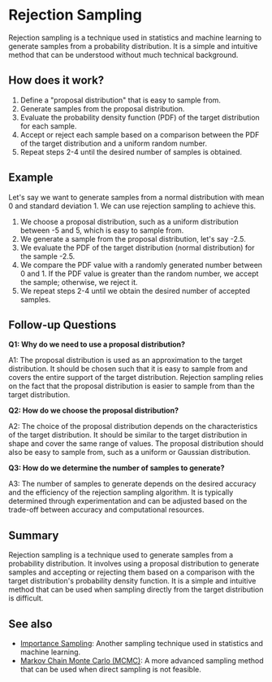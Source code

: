 # Rejection Sampling

Rejection sampling is a technique used in statistics and machine learning to
generate samples from a probability distribution. It is a simple and intuitive
method that can be understood without much technical background.

## How does it work?

1. Define a "proposal distribution" that is easy to sample from.
2. Generate samples from the proposal distribution.
3. Evaluate the probability density function (PDF) of the target distribution
   for each sample.
4. Accept or reject each sample based on a comparison between the PDF of the
   target distribution and a uniform random number.
5. Repeat steps 2-4 until the desired number of samples is obtained.

## Example

Let's say we want to generate samples from a normal distribution with mean 0 and
standard deviation 1. We can use rejection sampling to achieve this.

1. We choose a proposal distribution, such as a uniform distribution between -5
   and 5, which is easy to sample from.
2. We generate a sample from the proposal distribution, let's say -2.5.
3. We evaluate the PDF of the target distribution (normal distribution) for the
   sample -2.5.
4. We compare the PDF value with a randomly generated number between 0 and 1.
   If the PDF value is greater than the random number, we accept the sample;
   otherwise, we reject it.
5. We repeat steps 2-4 until we obtain the desired number of accepted samples.

## Follow-up Questions

**Q1: Why do we need to use a proposal distribution?**

A1: The proposal distribution is used as an approximation to the target
distribution. It should be chosen such that it is easy to sample from and
covers the entire support of the target distribution. Rejection sampling relies
on the fact that the proposal distribution is easier to sample from than the
target distribution.

**Q2: How do we choose the proposal distribution?**

A2: The choice of the proposal distribution depends on the characteristics of
the target distribution. It should be similar to the target distribution in
shape and cover the same range of values. The proposal distribution should also
be easy to sample from, such as a uniform or Gaussian distribution.

**Q3: How do we determine the number of samples to generate?**

A3: The number of samples to generate depends on the desired accuracy and the
efficiency of the rejection sampling algorithm. It is typically determined
through experimentation and can be adjusted based on the trade-off between
accuracy and computational resources.

## Summary

Rejection sampling is a technique used to generate samples from a probability
distribution. It involves using a proposal distribution to generate samples and
accepting or rejecting them based on a comparison with the target distribution's
probability density function. It is a simple and intuitive method that can be
used when sampling directly from the target distribution is difficult.

## See also

- [Importance Sampling](?concept=importance+sampling&specialist_role=Machine+learning+specialist&target_audience=Manager+without+much+technical+background):
  Another sampling technique used in statistics and machine learning.
- [Markov Chain Monte Carlo (MCMC)](?concept=markov+chain+monte+carlo+mcmc&specialist_role=Machine+learning+specialist&target_audience=Manager+without+much+technical+background):
  A more advanced sampling method that can be used when direct sampling is not
  feasible.